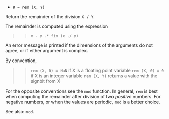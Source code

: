 *  `R = rem (X, Y)`

Return the remainder of the division `X / Y`.

The remainder is computed using the expression

>> `x - y .* fix (x ./ y)`

An error message is printed if the dimensions of the arguments do
not agree, or if either argument is complex.

By convention,

>> `rem (X, 0) = NaN`  if X is a floating point variable
>> `rem (X, 0) = 0`    if X is an integer variable
>> `rem (X, Y)`  returns a value with the signbit from X

For the opposite conventions see the `mod` function.  In general,
`rem` is best when computing the remainder after division of two
*positive* numbers.  For negative numbers, or when the values are
periodic, `mod` is a better choice.

See also: `mod`.
